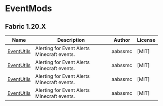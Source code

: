 # EventMods
## Fabric 1.20.X

| Name                                        | Description | Author  | License |
| ---------------------------------------------- | ------------------------------------------- | ------- | ------- |
|  [EventUtils](https://modrinth.com/mod/alerts)                                               | Alerting for Event Alerts Minecraft events.                                            | aabssmc        | [MIT]          |
|  [EventUtils](https://modrinth.com/mod/alerts)                                               | Alerting for Event Alerts Minecraft events.                                            | aabssmc        | [MIT]          |
|  [EventUtils](https://modrinth.com/mod/alerts)                                               | Alerting for Event Alerts Minecraft events.                                            | aabssmc        | [MIT]          |
|  [EventUtils](https://modrinth.com/mod/alerts)                                               | Alerting for Event Alerts Minecraft events.                                            | aabssmc        | [MIT]          |

